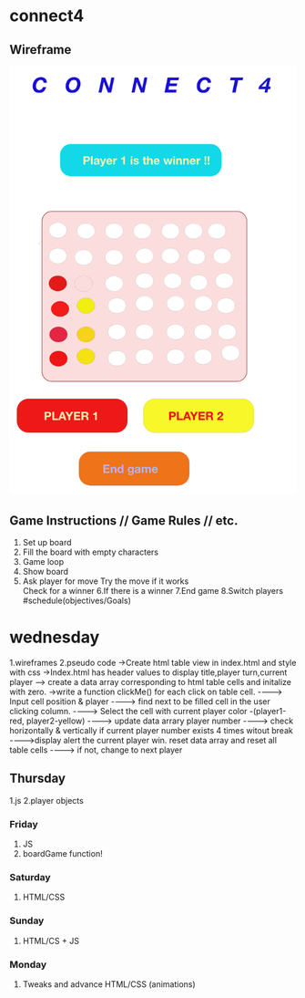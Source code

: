 # connect4



## Wireframe

![wireframe](./Screen%20Shot%202020-03-11%20at%201.24.40%20PM.png)



## Game Instructions // Game Rules // etc. 
1. Set up board
2. Fill the board with empty characters       
3. Game loop
4. Show board
5. Ask player for move
Try the move
if it works  
Check for a winner 
6.If there is a winner 
7.End game
8.Switch players
#schedule(objectives/Goals)
# wednesday
1.wireframes
2.pseudo code
    ->Create html table view in index.html and style with css
    ->Index.html  has header values to display title,player turn,current player
    --> create a data array corresponding to html table cells and initalize with zero.
    ->write a function clickMe() for each click on table cell.
    ----> Input cell position & player
    ----> find next to be filled cell in the user clicking column.
    ----> Select the cell with current player color -(player1-red, player2-yellow)
    ----> update data arrary player number
    ----> check horizontally & vertically if current player number exists 4 times witout break 
        ---->display alert the current player win. reset data array and reset all table cells
    ----> if not, change to next player  

   

## Thursday
1.js
2.player objects

### Friday
1. JS
2. boardGame function! 

### Saturday
1. HTML/CSS

### Sunday
1. HTML/CS + JS

### Monday
1. Tweaks and advance HTML/CSS (animations)
